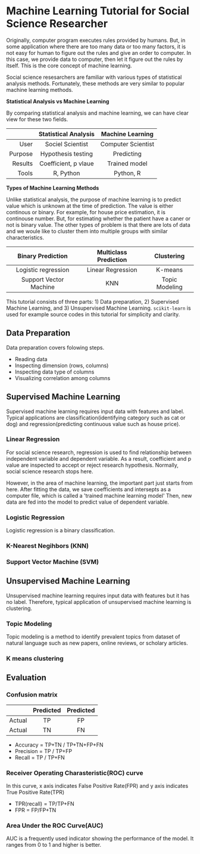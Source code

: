 # Machine Learning Tutorial for Social Science Researcher

Originally, computer program executes rules provided by humans. But, in some application where there are too many data or too many factors, it is not easy for human to figure out the rules and give an order to computer. In this case, we provide data to computer, then let it figure out the rules by itself. This is the core concept of machine learning.

Social science resesarchers are familiar with various types of statistical analysis methods. Fortunately, these methods are very similar to popular machine learning methods.

__Statistical Analysis vs Machine Learning__

By comparing statistical analysis and machine learning, we can have clear view for these two fields.  

|         | Statistical Analysis | Machine Learning |
|--------:| :----------------: | :--------------: |
| User    | Sociel Scientist | Computer Scientist |
| Purpose | Hypothesis testing | Predicting       |
| Results | Coefficient, p vlaue | Trained model |
| Tools   | R, Python | Python, R |

__Types of Machine Learning Methods__

Unlike statistical analysis, the purpose of machine learning is to predict value which is unknown at the time of prediction. The value is either continous or binary. For example, for house price estimation, it is continouse number. But, for estimating whether the patient have a caner or not is binary value. The other types of problem is that there are lots of data and we woule like to cluster them into multiple groups with similar characteristics. 

| Binary Prediction | Multiclass Prediction | Clustering |
| :---------------: | :-------------------: | :--------: |
| Logistic regression | Linear Regression | K-means |
| Support Vector Machine | KNN | Topic Modeling |

This tutorial consists of three parts: 1) Data preparation, 2) Supervised Machine Learning, and 3) Unsupervised Machine Learning. `scikit-learn` is used for example source codes in this tutorial for simplicity and clarity. 

## Data Preparation

Data preparation covers folowing steps.

- Reading data
- Inspecting dimension (rows, columns)
- Inspecting data type of columns
- Visualizing correlation among columns
 
## Supervised Machine Learning

Supervised machine learning requires input data with features and label. Typical applications are classification(identifying category such as cat or dog) and regression(predicting continuous value such as house price). 

### Linear Regression

For social science research, regression is used to find relationship between independent variable and dependent variable. As a result, coefficient and p value are inspected to accept or reject research hypothesis. Normally, social science research stops here. 

However, in the area of machine learning, the important part just starts from here. After fitting the data, we save coefficients and intersepts as a computer file, which is called a 'trained machine learning model' Then, new data are fed into the model to predict value of dependent variable.

### Logistic Regression

Logistic regression is a binary classification.

### K-Nearest Negihbors (KNN)

### Support Vector Machine (SVM)

## Unsupervised Machine Learning

Unsupervised machine learning requires input data with features but it has no label. Therefore, typical application of unsupervised machine learning is clustering.

### Topic Modeling

Topic modeling is a method to identify prevalent topics from dataset of natural language such as new papers, online reviews, or scholary articles.

### K means clustering

## Evaluation

### Confusion matrix

|   | Predicted  |Predicted|
|---|:---:|:---:|
| Actual | TP | FP |
| Actual       | TN | FN |


- Accuracy = TP+TN / TP+TN+FP+FN
- Precision = TP / TP+FP
- Recall = TP / TP+FN


### Receiver Operating Charasteristic(ROC) curve

In this curve, x axis indicates False Positive Rate(FPR) and y axis indicates True Positive Rate(TPR)

- TPR(recall) = TP/TP+FN
- FPR = FP/FP+TN

### Area Under the ROC Curve(AUC)

AUC is a frequently used indicator showing the performance of the model. It ranges from 0 to 1 and higher is better. 